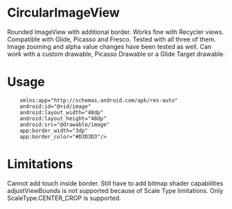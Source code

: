 # CircularImageView
Rounded ImageView with additional border. Works fine with Recycler views.
Compatible with Glide, Picasso and Fresco. Tested with all three of them.
Image zooming and alpha value changes have been tested as well.
Can work with a custom drawable, Picasso Drawable or a Glide Target drawable.

# Usage
```<com.laatonWalaBhoot.CircleImageView
    xmlns:app="http://schemas.android.com/apk/res-auto"
    android:id="@+id/image"
    android:layout_width="48dp"
    android:layout_height="48dp"
    android:src="@drawable/image"
    app:border_width="3dp"
    app:border_color="#D3D3D3"/>
```

# Limitations
Cannot add touch inside border.
Still have to add bitmap shader capabilities
adjustViewBounds is not supported because of Scale Type limitations.
Only ScaleType.CENTER_CROP is supported.

